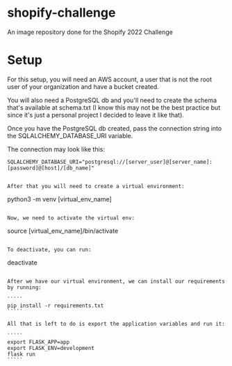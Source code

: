 # shopify-challenge
An image repository done for the Shopify 2022 Challenge

# Setup

For this setup, you will need an AWS account, a user that is not the root user of your organization and have a bucket created.

You will also need a PostgreSQL db and you'll need to create the schema that's available at schema.txt (I know this may not be the best practice but since it's just a personal project I decided to leave it like that).  

Once you have the PostgreSQL db created, pass the connection string into the SQLALCHEMY_DATABASE_URI variable. 

The connection may look like this:

`````
SQLALCHEMY_DATABASE_URI="postgresql://[server_user]@[server_name]:[password]@[host]/[db_name]"


After that you will need to create a virtual environment:

`````
python3 -m venv [virtual_env_name]
`````

Now, we need to activate the virtual env:

`````
source [virtual_env_name]/bin/activate
`````

To deactivate, you can run:

`````
deactivate
``````

After we have our virtual environment, we can install our requirements by running:

`````
pip install -r requirements.txt
`````

All that is left to do is export the application variables and run it:

`````
export FLASK_APP=app
export FLASK_ENV=development
flask run
`````

